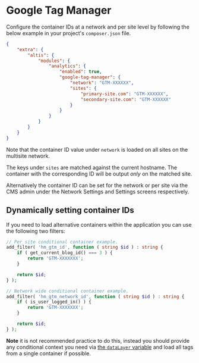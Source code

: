 # Google Tag Manager

Configure the container IDs at a network and per site level by following the below example in your project's `composer.json` file.

```json
{
	"extra": {
		"altis": {
			"modules": {
				"analytics": {
					"enabled": true,
					"google-tag-manager": {
						"network": "GTM-XXXXXX",
						"sites": {
							"primary-site.com": "GTM-XXXXXX",
							"secondary-site.com": "GTM-XXXXXX"
						}
					}
				}
			}
		}
	}
}
```

Note that the container ID value under `network` is loaded on all sites on the multisite network.

The keys under `sites` are matched against the current hostname. The container with the corresponding ID will be output _only_ on the matched site.

Alternatively the container ID can be set for the network or per site via the CMS admin under the Network Settings and Settings screens respectively.

## Dynamically setting container IDs

If you need to load alternative containers within the application you can use the following two filters:

```php
// Per site conditional container example.
add_filter( 'hm_gtm_id', function ( string $id ) : string {
	if ( get_current_blog_id() === 3 ) {
		return 'GTM-XXXXXXX';
	}

	return $id;
} );

// Network wide conditional container example.
add_filter( 'hm_gtm_network_id', function ( string $id ) : string {
	if ( is_user_logged_in() ) {
		return 'GTM-XXXXXXX';
	}

	return $id;
} );
```

**Note** it is not recommended practice to do this, instead you should provide any conditional context you need via [the `dataLayer` variable](data-layer.md) and load all tags from a single container if possible.
